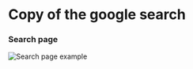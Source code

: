 # Copy of the google search

### Search page
![Search page example](https://giphy.com/gifs/T14oKqllmkRmquHenq)
